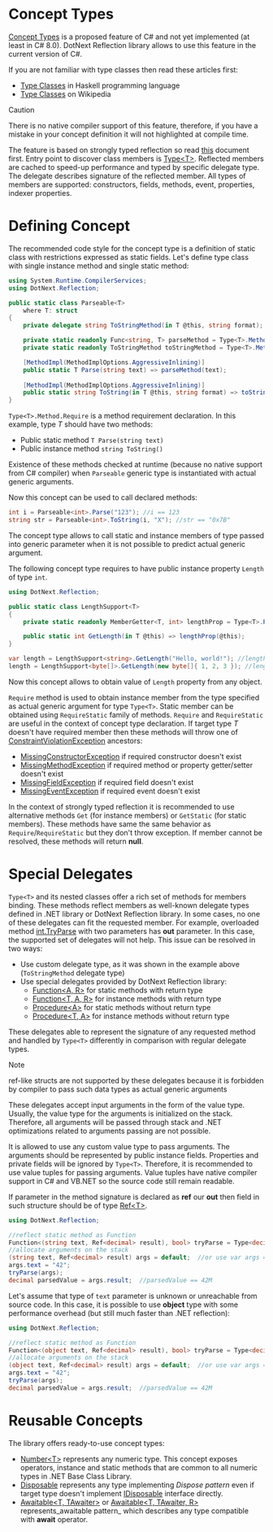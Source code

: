 Concept Types
====
[Concept Types](https://github.com/dotnet/csharplang/issues/110) is a proposed feature of C# and not yet implemented (at least in C# 8.0). DotNext Reflection library allows to use this feature in the current version of C#.

If you are not familiar with type classes then read these articles first:
* [Type Classes](https://www.haskell.org/tutorial/classes.html) in Haskell programming language
* [Type Classes](https://en.wikipedia.org/wiki/Type_class) on Wikipedia

> [!CAUTION]
> There is no native compiler support of this feature, therefore, if you have a mistake in your concept definition it will not highlighted at compile time.

The feature is based on strongly typed reflection so read [this](reflection/fast.md) document first. Entry point to discover class members is [Type&lt;T&gt;](../api/DotNext.Reflection.Type-1.yml). Reflected members are cached to speed-up performance and typed by specific delegate type. The delegate describes signature of the reflected member. All types of members are supported: constructors, fields, methods, event, properties, indexer properties.

# Defining Concept
The recommended code style for the concept type is a definition of static class with restrictions expressed as static fields. Let's define type class with single instance method and single static method:
```csharp
using System.Runtime.CompilerServices;
using DotNext.Reflection;

public static class Parseable<T>
    where T: struct
{
    private delegate string ToStringMethod(in T @this, string format);

    private static readonly Func<string, T> parseMethod = Type<T>.Method.Require<Func<string, T>>("Parse", MethodLookup.Static);
    private static readonly ToStringMethod toStringMethod = Type<T>.Method.Require<ToStringMethod>("ToString", MethodLookup.Instance);

    [MethodImpl(MethodImplOptions.AggressiveInlining)]
    public static T Parse(string text) => parseMethod(text);
    
    [MethodImpl(MethodImplOptions.AggressiveInlining)]
    public static string ToString(in T @this, string format) => toStringMethod(@this, format);
}
``` 

`Type<T>.Method.Require` is a method requirement declaration. In this example, type _T_ should have two methods:
* Public static method `T Parse(string text)`
* Public instance method `string ToString()`

Existence of these methods checked at runtime (because no native support from C# compiler) when `Parseable` generic type is instantiated with actual generic arguments.

Now this concept can be used to call declared methods:
```csharp
int i = Parseable<int>.Parse("123"); //i == 123
string str = Parseable<int>.ToString(i, "X"); //str == "0x7B"
```

The concept type allows to call static and instance members of type passed into generic parameter when it is not possible to predict actual generic argument. 

The following concept type requires to have public instance property `Length` of type `int`.

```csharp
using DotNext.Reflection;

public static class LengthSupport<T>
{
    private static readonly MemberGetter<T, int> lengthProp = Type<T>.Property<int>.Require("Length");

    public static int GetLength(in T @this) => lengthProp(@this);
}

var length = LengthSupport<string>.GetLength("Hello, world!"); //length == 13
length = LengthSupport<byte[]>.GetLength(new byte[]{ 1, 2, 3 }); //length == 3
```

Now this concept allows to obtain value of `Length` property from any object.

`Require` method is used to obtain instance member from the type specified as actual generic argument for type `Type<T>`. Static member can be obtained using `RequireStatic` family of methods. `Require` and `RequireStatic` are useful in the context of concept type declaration. If target type _T_ doesn't have required member then these methods will throw one of [ConstraintViolationException](../api/DotNext.Reflection.ConstraintViolationException.yml) ancestors:
* [MissingConstructorException](../api/DotNext.Reflection.MissingConstructorException.yml) if required constructor doesn't exist
* [MissingMethodException](../api/DotNext.Reflection.MissingMethodException.yml) if required method or property getter/setter doesn't exist
* [MissingFieldException](../api/DotNext.Reflection.MissingFieldException.yml) if required field doesn't exist
* [MissingEventException](../api/DotNext.Reflection.MissingEventException.yml) if required event doesn't exist

In the context of strongly typed reflection it is recommended to use alternative methods `Get` (for instance members) or `GetStatic` (for static members). These methods have same the same behavior as `Require`/`RequireStatic` but they don't throw exception. If member cannot be resolved, these methods will return **null**.

# Special Delegates
`Type<T>` and its nested classes offer a rich set of methods for members binding. These methods reflect members as well-known delegate types defined in .NET library or DotNext Reflection library. In some cases, no one of these delegates can fit the requested member. For example, overloaded method [int.TryParse](https://docs.microsoft.com/en-us/dotnet/api/system.int32.tryparse) with two parameters has **out** parameter. In this case, the supported set of delegates will not help. This issue can be resolved in two ways:
* Use custom delegate type, as it was shown in the example above (`ToStringMethod` delegate type)
* Use special delegates provided by DotNext Reflection library:
    * [Function&lt;A, R&gt;](../api/DotNext.Function-2.yml) for static methods with return type
    * [Function&lt;T, A, R&gt;](../api/DotNext.Function-3.yml) for instance methods with return type
    * [Procedure&lt;A&gt;](../api/DotNext.Procedure-1.yml) for static methods without return type
    * [Procedure&lt;T, A&gt;](../api/DotNext.Procedure-2.yml) for instance methods without return type

These delegates able to represent the signature of any requested method and handled by `Type<T>` differently in comparison with regular delegate types.

> [!NOTE]
> ref-like structs are not supported by these delegates because it is forbidden by compiler to pass such data types as actual generic arguments

These delegates accept input arguments in the form of the value type. Usually, the value type for the arguments is initialized on the stack. Therefore, all arguments will be passed through stack and .NET optimizations related to arguments passing are not possible.

It is allowed to use any custom value type to pass arguments. The arguments should be represented by public instance fields. Properties and private fields will be ignored by `Type<T>`. Therefore, it is recommended to use value tuples for passing arguments. Value tuples have native compiler support in C# and VB.NET so the source code still remain readable.

If parameter in the method signature is declared as **ref** our **out** then field in such structure should be of type [Ref&lt;T&gt;](../api/DotNext.Reflection.Ref-1.yml).

```csharp
using DotNext.Reflection;

//reflect static method as Function
Function<(string text, Ref<decimal> result), bool> tryParse = Type<decimal>.GetStaticMethod<(string, Ref<decimal>), bool>(nameof(decimal.TryParse));
//allocate arguments on the stack
(string text, Ref<decimal> result) args = default;  //or use var args = tryParse.ArgList(); with the same result
args.text = "42";
tryParse(args);
decimal parsedValue = args.result;  //parsedValue == 42M
```

Let's assume that type of `text` parameter is unknown or unreachable from source code. In this case, it is possible to use **object** type with some performance overhead (but still much faster than .NET reflection):

```csharp
using DotNext.Reflection;

//reflect static method as Function
Function<(object text, Ref<decimal> result), bool> tryParse = Type<decimal>.GetStaticMethod<(object, Ref<decimal>), bool>(nameof(decimal.TryParse));
//allocate arguments on the stack
(object text, Ref<decimal> result) args = default;  //or use var args = tryParse.ArgList(); with the same result
args.text = "42";
tryParse(args);
decimal parsedValue = args.result;  //parsedValue == 42M
```

# Reusable Concepts
The library offers ready-to-use concept types:
* [Number&lt;T&gt;](../api/DotNext.Number-1.yml) represents any numeric type. This concept exposes operators, instance and static methods that are common to all numeric types in .NET Base Class Library.
* [Disposable](../api/DotNext.Disposable-1.yml) represents any type implementing _Dispose pattern_ even if target type doesn't implement [IDisposable](https://docs.microsoft.com/en-us/dotnet/api/system.idisposable) interface directly.
* [Awaitable&lt;T, TAwaiter&gt;](../api/DotNext.Runtime.CompilerServices.Awaitable-2.yml) or [Awaitable&lt;T, TAwaiter, R&gt;](../api/DotNext.Runtime.CompilerServices.Awaitable-2.yml) represents_awaitable pattern_ which describes any type compatible with **await** operator.

